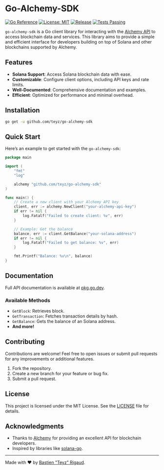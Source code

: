 # Go-Alchemy-SDK

[![Go Reference](https://pkg.go.dev/badge/github.com/teyz/go-alchemy-sdk.svg)](https://pkg.go.dev/github.com/teyz/go-alchemy-sdk) [![License: MIT](https://img.shields.io/badge/License-MIT-blue.svg)](LICENSE) [![Release](https://img.shields.io/github/v/release/Teyz/go-alchemy-sdk)](https://github.com/Teyz/go-alchemy-sdk/releases) [![Tests Passing](https://github.com/teyz/go-alchemy-sdk/actions/workflows/tests.yml/badge.svg)](https://github.com/teyz/go-alchemy-sdk/actions)

`go-alchemy-sdk` is a Go client library for interacting with the [Alchemy API](https://www.alchemy.com/) to access blockchain data and services. This library aims to provide a simple and efficient interface for developers building on top of Solana and other blockchains supported by Alchemy.

## Features

- **Solana Support**: Access Solana blockchain data with ease.
- **Customizable**: Configure client options, including API keys and rate limits.
- **Well-Documented**: Comprehensive documentation and examples.
- **Efficient**: Optimized for performance and minimal overhead.

## Installation

```bash
go get -u github.com/teyz/go-alchemy-sdk
```

## Quick Start

Here’s an example to get started with the `go-alchemy-sdk`:

```go
package main

import (
	"fmt"
	"log"

	alchemy "github.com/teyz/go-alchemy-sdk"
)

func main() {
	// Create a new client with your Alchemy API key
	client, err := alchemy.NewClient("your-alchemy-api-key")
	if err != nil {
		log.Fatalf("Failed to create client: %v", err)
	}

	// Example: Get the balance
	balance, err := client.GetBalance("your-solana-address")
	if err != nil {
		log.Fatalf("Failed to get balance: %v", err)
	}

	fmt.Printf("Balance: %v\n", balance)
}
```

## Documentation

Full API documentation is available at [pkg.go.dev](https://pkg.go.dev/github.com/teyz/go-alchemy-sdk).

### Available Methods

- `GetBlock`: Retrieves block.
- `GetTransaction`: Fetches transaction details by hash.
- `GetBalance`: Gets the balance of an Solana address.
- **And more!**

## Contributing

Contributions are welcome! Feel free to open issues or submit pull requests for any improvements or additional features.

1. Fork the repository.
2. Create a new branch for your feature or bug fix.
3. Submit a pull request.

## License

This project is licensed under the MIT License. See the [LICENSE](LICENSE) file for details.

## Acknowledgments

- Thanks to [Alchemy](https://www.alchemy.com/) for providing an excellent API for blockchain developers.
- Inspired by libraries like [solana-go](https://github.com/gagliardetto/solana-go).

---

Made with :heart: by [Bastien "Teyz" Rigaud](https://github.com/teyz).
